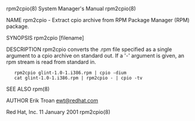 rpm2cpio(8)                             System Manager's Manual                            rpm2cpio(8)

NAME
       rpm2cpio - Extract cpio archive from RPM Package Manager (RPM) package.

SYNOPSIS
       rpm2cpio [filename]

DESCRIPTION
       rpm2cpio  converts  the  .rpm file specified as a single argument to a cpio archive on standard
       out. If a '-' argument is given, an rpm stream is read from standard in.

       rpm2cpio glint-1.0-1.i386.rpm | cpio -dium
       cat glint-1.0-1.i386.rpm | rpm2cpio - | cpio -tv

SEE ALSO
       rpm(8)

AUTHOR
       Erik Troan <ewt@redhat.com>

Red Hat, Inc.                               11 January 2001                                rpm2cpio(8)
